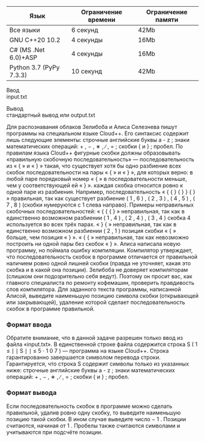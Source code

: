 | Язык                    	| Ограничение времени 	| Ограничение памяти 	|
|-------------------------	|---------------------	|--------------------	|
| Все языки               	| 6 секунд            	| 42Mb               	|
| GNU C++20 10.2          	| 4 секунды           	| 16Mb               	|
| C# (MS .Net 6.0)+ASP    	| 4 секунды           	| 16Mb               	|
| Python 3.7 (PyPy 7.3.3) 	| 10 секунд           	| 42Mb               	|


Ввод  
input.txt

Вывод  
стандартный вывод или output.txt
  
  
Для распознавания облаков Зелибоба и Алиса Селезнева пишут программы на специальном языке Cloud++. 
Его синтаксис содержит лишь следующие элементы: строчные английские буквы a - z ; знаки математических операций: + , − , ∗ , ∕ , = ; скобки { и } ; пробел. 
По правилам языка Cloud++ фигурные скобки должны образовывать «правильную скобочную последовательность» — последовательность из « { » и « } » такая, 
что существует хотя бы одно разбиение всех скобок последовательности на пары « { » и « } », для которых верно: 
в любой паре порядковый номер « { » в последовательности меньше, чем у соответствующей ей « } ». 
каждая скобка относится ровно к одной паре из разбиения. 
Например, последовательность « { { } { } } { } » правильная, так как существует разбиение ( 1 , 6 ) , ( 2 , 3 ) , ( 4 , 5 ) , ( 7 , 8 ) (скобки нумеруются с 1 слева направо). Примеры неправильных скобочных последовательностей: « { { { } » неправильная, так как в единственно возможном разбиении ( 1 , 4 ) , ( 2 , 4 ) , ( 3 , 4 ) скобка 4 используется во всех трёх парах. 
« } { » неправильная, так как в единственно возможном разбиении ( 2 , 1 ) позиция скобки « { » больше, чем позиция « } ». 
« { { » неправильная, так как невозможно построить ни одной пары без скобок « } ». 
Алиса написала новую программу, но поймала ошибку компиляции. 
Компилятор утверждает, что последовательность скобок в программе отличается от правильной наличием ровно одной лишней скобки (правда не уточняет, какая это скобка и в какой она позиции). 
Зелибоба не доверяет компиляторам (слишком они подозрительно себя ведут). 
Поэтому он просит вас, как главного специалиста по ремонту кофемашин, проверить правдивость слов компилятора. 
Для заданного текста программы, написанной Алисой, выведите наименьшую позицию символа скобки (открывающей или закрывающей), удаление которой сделает последовательность скобок в программе правильной. 

### Формат ввода ###
Обратите внимание, что в данной задаче разрешен только ввод из файла «input.txt». В единственной строке файла содержится строка S ( 1 ≤ ∣ ∣ S ∣ ∣ ≤ 5 ⋅ 1 0 7 ) — программа на языке Cloud++. Строка гарантированно завершается символом перевода строки. 
Гарантируется, что строка S содержит символы только из указанных ниже: 
строчные английские буквы a - z ; 
знаки математических операций: + , − , ∗ , ∕ , = ; 
скобки { и } ; пробел. 

### Формат вывода ###
Если последовательность скобок в программе можно сделать правильной, удалив ровно одну скобку, то выведите наименьшую позицию такой скобки. В ином случае выведите число − 1 . 
Позиции считаются, начиная от 1 . 
Пробелы также считаются символами и учитываются при подсчёте позиции.
